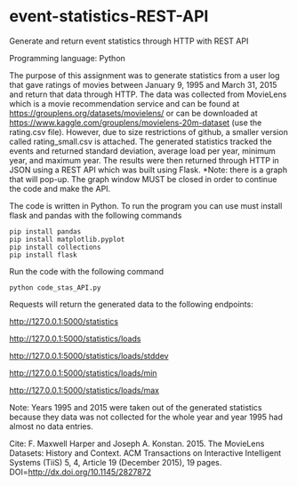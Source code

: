 # event-statistics-REST-API
Generate and return event statistics through HTTP with REST API

Programming language: Python

The purpose of this assignment was to generate statistics from a user log that gave ratings of movies 
between January 9, 1995 and March 31, 2015 and return that data through HTTP. The data was collected 
from MovieLens which is a movie recommendation service and can be found at https://grouplens.org/datasets/movielens/ or 
can be downloaded at https://www.kaggle.com/grouplens/movielens-20m-dataset (use the rating.csv file).
However, due to size restrictions of github, a smaller version called rating_small.csv is attached. 
The generated statistics tracked the events and returned standard deviation, average load per year, minimum year, and maximum year.
The results were then returned through HTTP in JSON using a REST API which was built using Flask.
*Note: there is a graph that will pop-up. The graph window MUST be closed in order to continue the code and make the API.

The code is written in Python. To run the program you can use must install flask and pandas with the following commands

    pip install pandas
    pip install matplotlib.pyplot
    pip install collections
    pip install flask


Run the code with the following command

    python code_stas_API.py


Requests will return the generated data to the following endpoints:

http://127.0.0.1:5000/statistics

http://127.0.0.1:5000/statistics/loads

http://127.0.0.1:5000/statistics/loads/stddev

http://127.0.0.1:5000/statistics/loads/min

http://127.0.0.1:5000/statistics/loads/max


Note: Years 1995 and 2015 were taken out of the generated statistics because they data was not collected for the whole year and year 
1995 had almost no data entries.



Cite: F. Maxwell Harper and Joseph A. Konstan. 2015. The MovieLens Datasets: History and Context. ACM Transactions on Interactive 
Intelligent Systems (TiiS) 5, 4, Article 19 (December 2015), 19 pages. DOI=http://dx.doi.org/10.1145/2827872
